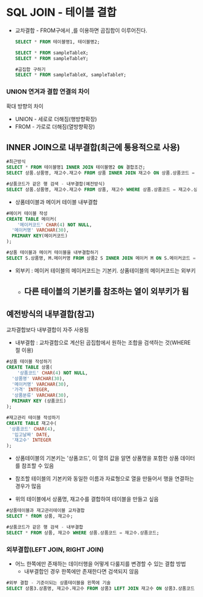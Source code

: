 # SQL JOIN - 테이블 결합

- 교차결합 - FROM구에서 ,를 이용하면 곱집합이 이루어진다.

  ```sql
  SELECT * FROM 테이블명1, 테이블명2;
  
  SELECT * FROM sampleTableX;
  SELECT * FROM sampleTableY;
  
  #곱집합 구하기
  SELECT * FROM sampleTableX, sampleTableY;
  ```

### UNION 연겨과 결합 연결의 차이

확대 방향의 차이

- UNION - 세로로 더해짐(행방향확장)
- FROM - 가로로 더해짐(열방향확장)



## INNER JOIN으로 내부결합(최근에 통용적으로 사용)

```sql
#최근방식
SELECT * FROM 테이블명1 INNER JOIN 테이블명2 ON 결합조건;
SELECT 상품.상품명, 재고수.재고수 FROM 상품 INNER JOIN 재고수 ON 상품.상품코드 = 재고수.상품코드 WHERE 상품.상품분류 = '식료품';

#상품코드가 같은 행 검색 - 내부결합(예전방식)
SELECT 상품.상품명, 재고수.재고수 FROM 상품, 재고수 WHERE 상품.상품코드 = 재고수.상품코드 AND 상품.상품분류 = '식료품';
```

- 상품테이블과 메이커 테이블 내부결합

```sql
#메이커 테이블 작성
CREATE TABLE 메이커(
	'메이커코드' CHAR(4) NOT NULL,
  '메이커명' VARCHAR(30),
  PRIMARY KEY(메이커코드)
);

#상품 테이블과 메이커 테이블을 내부결합하기
SELECT S.상품명, M.메이커명 FROM 상품2 S INNER JOIN 메이커 M ON S.메이커코드 = M.메이커코드;
```

- 외부키 : 메이커 테이블의 메이커코드는 기본키. 상품테이블의 메이커코드는 외부키

  - ## 다른 테이블의 기본키를 참조하는 열이 외부키가 됨

## 예전방식의 내부결합(참고)

교차결합보다 내부결합이 자주 사용됨

- 내부결합 : 교차결합으로 계산된 곱집합에서 원하는 조합을 검색하는 것(WHERE 절 이용)

```sql
#상품 테이블 작성하기
CREATE TABLE 상품(
	'상품코드' CHAR(4) NOT NULL,
  '상품명' VARCHAR(30),
  '메이커명' VARCHAR(30),
  '가격' INTEGER,
  '상품분류' VARCHAR(30),
  PRIMARY KEY (상품코드)
);

#재고관리 테이블 작성하기
CREATE TABLE 재고수(
 '상품코드' CHAR(4),
  '입고날짜' DATE,
  '재고수' INTEGER
);

```

- 상품테이블의 기본키는 '상품코드', 이 열의 값을 알면 상품명을 포함한 상품 데이터를 참조할 수 있음
- 참조할 테이블의 기본키와 동일한 이름과 자료형으로 열을 만들어서 행을 연결하는 경우가 많음

- 위의 테이블에서 상품명, 재고수를 결합하여 테이블을 만들고 싶음

```sql
#상품테이블과 재고관리테이블 교차결합
SELECT * fROM 상품, 재고수;

#상품코드가 같은 행 검색 - 내부결합
SELECT * FROM 상품, 재고수 WHERE 상품.상품코드 = 재고수.상품코드;
```



### 외부결합(LEFT JOIN, RIGHT JOIN)

- 어느 한쪽에만 존재하는 데이터행을 어떻게 다룰지를 변경할 수 있는 결합 방법
  - 내부결합인 경우 한쪽에만 존재한다면 검색되지 않음

```sql
#외부 결합 - 기준이되는 상품테이블을 왼쪽에 기술
SELECT 상품3.상품명, 재고수.재고수 FROM 상품3 LEFT JOIN 재고수 ON 상품3.상품코드 = 재고수.상품코드 WHERE 상품3.상품분류 = '식료품';
```

